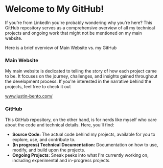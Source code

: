 # Welcome to My GitHub!

If you're from LinkedIn you're probably wondering why you're here? This GitHub repository serves as a comprehensive overview of all my technical projects and ongoing work that might not be mentioned on my main website. 

Here is a brief overview of Main Website vs. my GitHub

### Main Website

My main website is dedicated to telling the story of how each project came to be. It focuses on the journey, challenges, and insights gained throughout the development process. If you're interested in the narrative behind the projects, feel free to check it out 

www.justin-bento.com/

### GitHub

This GitHub repository, on the other hand, is for nerds like myself who care about the code and technical details. Here, you'll find:
- **Source Code:** The actual code behind my projects, available for you to explore, use, and contribute to.
- **(In progress) Technical Documentation:** Documentation on how to use, modify, and build upon the projects.
- **Ongoing Projects:** Sneak peeks into what I'm currently working on, including experimental and in-progress projects.
